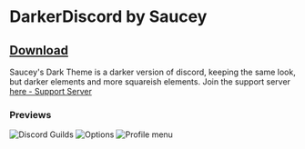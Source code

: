 # DarkerDiscord by Saucey
## [Download](https://rawgit.com/redsauce117/SauceysDiscordThemes/master/SauceysDarkTheme.theme.css)

Saucey's Dark Theme is a darker version of discord, keeping the same look, but darker elements and more squareish elements.
Join the support server [here - Support Server](https://discord.gg/ceutp6D)

### Previews
![Discord Guilds](https://i.imgur.com/y91wBoV.png)
![Options](https://i.imgur.com/1XmV2ef.png)
![Profile menu](https://i.imgur.com/EmgiRpF.gif)
